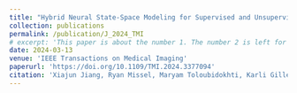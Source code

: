 ```yaml
---
title: "Hybrid Neural State-Space Modeling for Supervised and Unsupervised Electrocardiographic Imaging"
collection: publications
permalink: /publication/J_2024_TMI
# excerpt: 'This paper is about the number 1. The number 2 is left for future work.'
date: 2024-03-13
venue: 'IEEE Transactions on Medical Imaging'
paperurl: 'https://doi.org/10.1109/TMI.2024.3377094'
citation: 'Xiajun Jiang, Ryan Missel, Maryam Toloubidokhti, Karli Gillette, Anton J. Prassl, Gernot Plank, B. Milan Horáček, John L. Sapp, Linwei Wang. Hybrid Neural State-Space Modeling for Supervised and Unsupervised Electrocardiographic Imaging. Accepted at IEEE Transactions on Medical Imaging (IEEE TMI). 2024.'
---
```

